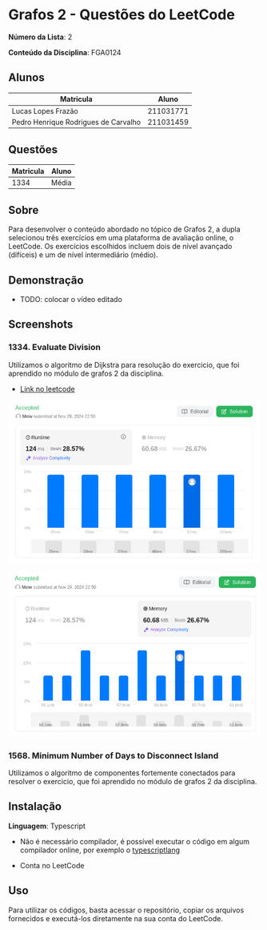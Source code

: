 # Grafos 2 - Questões do LeetCode

**Número da Lista**: 2<br>

**Conteúdo da Disciplina**: FGA0124<br>

## Alunos

| Matricula                            | Aluno     |
| ------------------------------------ | --------- |
| Lucas Lopes Frazão                   | 211031771 |
| Pedro Henrique Rodrigues de Carvalho | 211031459 |

## Questões

| Matricula | Aluno |
| --------- | ----- |
| 1334      | Média |

## Sobre

Para desenvolver o conteúdo abordado no tópico de Grafos 2, a dupla selecionou três exercícios em uma plataforma de avaliação online, o LeetCode. Os exercícios escolhidos incluem dois de nível avançado (difíceis) e um de nível intermediário (médio).

## Demonstração

- TODO: colocar o vídeo editado

## Screenshots

### 1334. Evaluate Division

Utilizamos o algoritmo de Dijkstra para resolução do exercicio, que foi aprendido no módulo de grafos 2 da disciplina.

- [Link no leetcode](https://leetcode.com/problems/find-the-city-with-the-smallest-number-of-neighbors-at-a-threshold-distance/description/)

![1334_LeetCode](./assets/1334_1.png)

![1334_LeetCode](./assets/1334_2.png)

### 1568. Minimum Number of Days to Disconnect Island

Utilizamos o algoritmo de componentes fortemente conectados para resolver o exercicio, que foi aprendido no módulo de grafos 2 da disciplina.

## Instalação

**Linguagem**: Typescript<br>

- Não é necessário compilador, é possível executar o código em algum compilador online, por exemplo o [typescriptlang](https://typescriptlang.org/play/)

- Conta no LeetCode

## Uso

Para utilizar os códigos, basta acessar o repositório, copiar os arquivos fornecidos e executá-los diretamente na sua conta do LeetCode.
